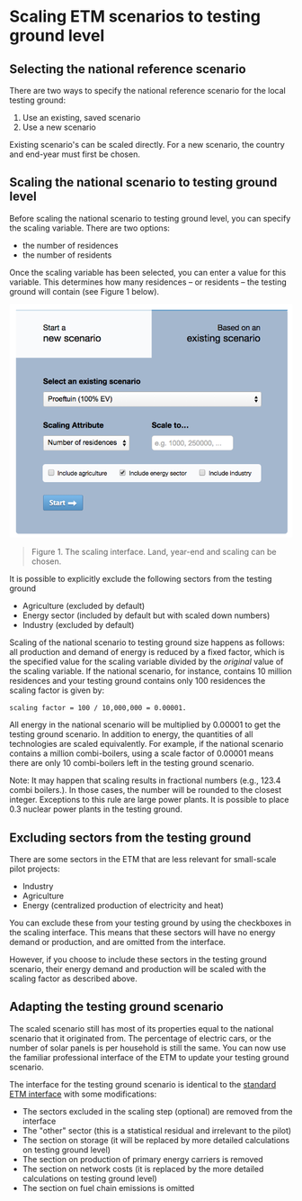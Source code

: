 
# Scaling ETM scenarios to testing ground level

## Selecting the national reference scenario

There are two ways to specify the national reference scenario for the local testing ground:

1. Use an existing, saved scenario
2. Use a new scenario

Existing scenario's can be scaled directly. For a new scenario, the country and end-year must first be chosen.

## Scaling the national scenario to testing ground level

Before scaling the national scenario to testing ground level, you can specify the scaling variable. There are two options:

* the number of residences
* the number of residents

Once the scaling variable has been selected, you can enter a value for this variable. This determines how many residences – or residents – the testing ground will contain (see Figure 1 below).

![image](../images/Testing_ground.png)
> Figure 1. The scaling interface. Land, year-end and scaling can be chosen.

It is possible to explicitly exclude the following sectors from the testing ground

* Agriculture (excluded by default)
* Energy sector (included by default but with scaled down numbers)
* Industry (excluded by default)


Scaling of the national scenario to testing ground size happens as follows: all production and demand of energy is reduced by a fixed factor, which is the specified value for the scaling variable divided by the *original* value of the scaling variable.
If the national scenario, for instance, contains 10 million residences and your testing ground contains only 100 residences the scaling factor is given by:

	scaling factor = 100 / 10,000,000 = 0.00001.

All energy in the national scenario will be multiplied by 0.00001 to get the testing ground scenario. In addition to energy, the quantities of all technologies are scaled equivalently. For example, if the national scenario contains a million combi-boilers, using a scale factor of 0.00001 means there are only 10 combi-boilers left in the testing ground scenario.

Note: It may happen that scaling results in fractional numbers (e.g., 123.4 combi boilers.). In those cases, the number will be rounded to the closest integer. Exceptions to this rule are large power plants. It is possible to place 0.3 nuclear power plants in the testing ground.

## Excluding sectors from the testing ground

There are some sectors in the ETM that are less relevant for small-scale pilot projects:

* Industry
* Agriculture
* Energy (centralized production of electricity and heat)

You can exclude these from your testing ground by using the checkboxes in the scaling interface. This means that these sectors will have no energy demand or production, and are omitted from the interface.

However, if you choose to include these sectors in the testing ground scenario, their energy demand and production will be scaled with the scaling factor as described above.

## Adapting the testing ground scenario

The scaled scenario still has most of its properties equal to the national scenario that it originated from. The percentage of electric cars, or the number of solar panels is per household is still the same. You can now use the familiar professional interface of the ETM to update your testing ground scenario.

The interface for the testing ground scenario is identical to the [standard ETM interface](../general/Interface.md) with some modifications:

* The sectors excluded in the scaling step (optional) are removed from the interface
* The "other" sector (this is a statistical residual and irrelevant to the pilot)
* The section on storage (it will be replaced by more detailed calculations on testing ground level)
* The section on production of primary energy carriers is removed
* The section on network costs (it is replaced by the more detailed calculations on testing ground level)
* The section on fuel chain emissions is omitted


